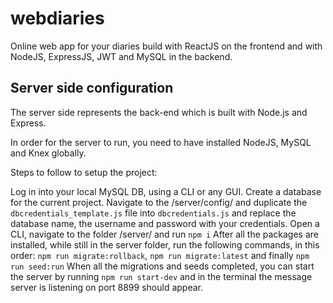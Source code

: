 # webdiaries
Online web app for your diaries build with ReactJS on the frontend and with NodeJS, ExpressJS, JWT and MySQL in the backend.

## Server side configuration

The server side represents the back-end which is built with Node.js and Express.

In order for the server to run, you need to have installed NodeJS, MySQL and Knex globally.

Steps to follow to setup the project:

Log in into your local MySQL DB, using a CLI or any GUI.
Create a database for the current project.
Navigate to the /server/config/ and duplicate the ```dbcredentials_template.js``` file into ```dbcredentials.js``` and replace the database name, 
the username and password with your credentials.
Open a CLI, navigate to the folder /server/ and run ```npm i```
After all the packages are installed, while still in the server folder, run the following commands, 
in this order: ```npm run migrate:rollback```,  ```npm run migrate:latest``` and finally  ```npm run seed:run```
When all the migrations and seeds completed, you can start the server by running ```npm run start-dev``` and in the 
terminal the message server is listening on port 8899 should appear.
